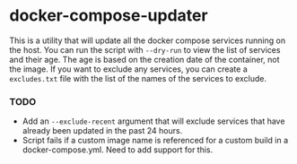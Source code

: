 # docker-compose-updater

This is a utility that will update all the docker compose services running on the host. You can run the script with `--dry-run` to view the list of services and their age. The age is based on the creation date of the container, not the image. If you want to exclude any services, you can create a `excludes.txt` file with the list of the names of the services to exclude.

### TODO

- Add an `--exclude-recent` argument that will exclude services that have already been updated in the past 24 hours.
- Script fails if a custom image name is referenced for a custom build in a docker-compose.yml. Need to add support for this.
